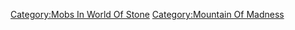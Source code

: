 [Category:Mobs In World Of
Stone](Category:Mobs_In_World_Of_Stone "wikilink") [Category:Mountain Of
Madness](Category:Mountain_Of_Madness "wikilink")
